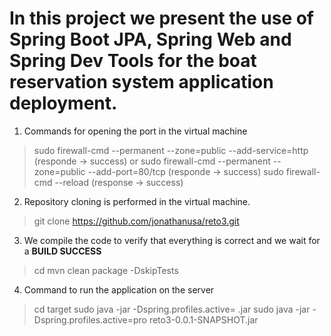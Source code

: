 # In this project we present the use of Spring Boot JPA, Spring Web and Spring Dev Tools for the boat reservation system application deployment.

1. Commands for opening the port in the virtual machine
> sudo firewall-cmd --permanent --zone=public --add-service=http (responde -> success)
or
> sudo firewall-cmd --permanent --zone=public --add-port=80/tcp (responde -> success)
> sudo firewall-cmd --reload (response -> success)

2. Repository cloning is performed in the virtual machine.
> git clone https://github.com/jonathanusa/reto3.git

3. We compile the code to verify that everything is correct and we wait for a **BUILD SUCCESS**
> cd <directory>
> mvn clean package -DskipTests

4. Command to run the application on the server
> cd target
> sudo java -jar -Dspring.profiles.active=<properties profile p.e. pro> <filename>.jar
> sudo java -jar -Dspring.profiles.active=pro reto3-0.0.1-SNAPSHOT.jar